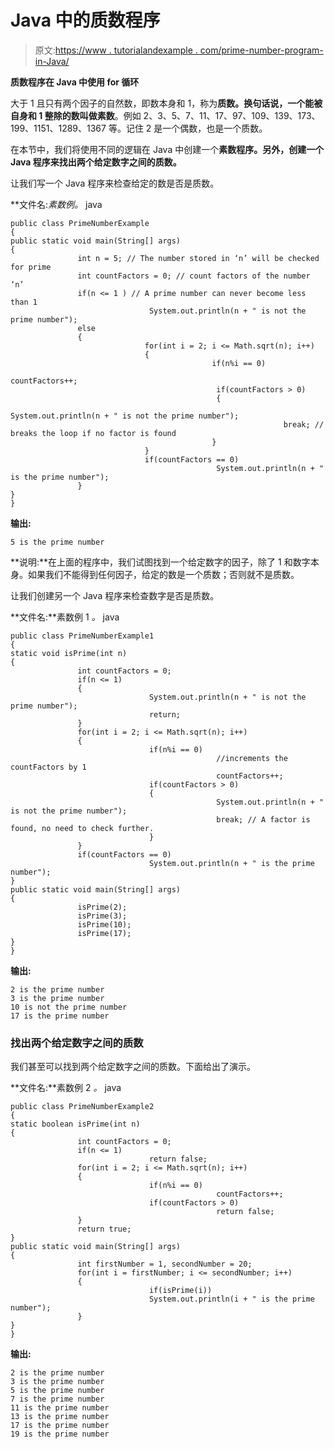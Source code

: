 # Java 中的质数程序

> 原文:[https://www . tutorialandexample . com/prime-number-program-in-Java/](https://www.tutorialandexample.com/prime-number-program-in-java/)

**质数程序在 Java 中使用 for 循环**

大于 1 且只有两个因子的自然数，即数本身和 1，称为**质数。**换句话说，一个能被自身和 1 整除的数叫做**素数**。例如 2、3、5、7、11、17、97、109、139、173、199、1151、1289、1367 等。记住 2 是一个偶数，也是一个质数。

在本节中，我们将使用不同的逻辑在 Java 中创建一个**素数程序。另外，创建一个 Java 程序来找出两个给定数字之间的质数。**

让我们写一个 Java 程序来检查给定的数是否是质数。

**文件名:**素数例*。* java

```
public class PrimeNumberExample
{             
public static void main(String[] args)
{
               int n = 5; // The number stored in ‘n’ will be checked for prime
               int countFactors = 0; // count factors of the number ‘n’
               if(n <= 1 ) // A prime number can never become less than 1
                               System.out.println(n + " is not the prime number");
               else
               {
                              for(int i = 2; i <= Math.sqrt(n); i++)
                              {
                                             if(n%i == 0)
                                                             countFactors++;
                                              if(countFactors > 0)
                                              {
                                                             System.out.println(n + " is not the prime number");
                                                             break; // breaks the loop if no factor is found
                                             }
                              }
                              if(countFactors == 0)
                                              System.out.println(n + " is the prime number");
               }
}
}
```

**输出:**

```
5 is the prime number
```

**说明:**在上面的程序中，我们试图找到一个给定数字的因子，除了 1 和数字本身。如果我们不能得到任何因子，给定的数是一个质数；否则就不是质数。

让我们创建另一个 Java 程序来检查数字是否是质数。

**文件名:**素数例 1 *。* java

```
public class PrimeNumberExample1
{
static void isPrime(int n)
{
               int countFactors = 0;
               if(n <= 1)
               {             
                               System.out.println(n + " is not the prime number");
                               return;
               }
               for(int i = 2; i <= Math.sqrt(n); i++)
               {
                               if(n%i == 0)
                                              //increments the countFactors by 1
                                              countFactors++;
                               if(countFactors > 0)
                               {
                                              System.out.println(n + " is not the prime number");
                                              break; // A factor is found, no need to check further.
                               }
               }
               if(countFactors == 0)
                               System.out.println(n + " is the prime number");                       
}
public static void main(String[] args)
{
               isPrime(2);
               isPrime(3);
               isPrime(10);
               isPrime(17);                        
}
}
```

**输出:**

```
2 is the prime number
3 is the prime number
10 is not the prime number
17 is the prime number
```

### 找出两个给定数字之间的质数

我们甚至可以找到两个给定数字之间的质数。下面给出了演示。

**文件名:**素数例 2 *。* java

```
public class PrimeNumberExample2
{
static boolean isPrime(int n)
{
               int countFactors = 0;
               if(n <= 1)
                               return false;
               for(int i = 2; i <= Math.sqrt(n); i++)
               {
                               if(n%i == 0)
                                              countFactors++;
                               if(countFactors > 0)
                                              return false;
               }
               return true;         
}
public static void main(String[] args)
{
               int firstNumber = 1, secondNumber = 20;
               for(int i = firstNumber; i <= secondNumber; i++)
               {
                               if(isPrime(i))
                               System.out.println(i + " is the prime number");
               }                            
}
}
```

**输出:**

```
2 is the prime number
3 is the prime number
5 is the prime number
7 is the prime number
11 is the prime number
13 is the prime number
17 is the prime number
19 is the prime number
```